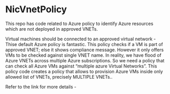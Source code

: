 # NicVnetPolicy
This repo has code related to Azure policy to identify Azure resources which are not deployed in approved VNETs.

Virtual machines should be connected to an approved virtual network - Thise default Azure policy is fantastic. This policy checks if a VM is part of approved VNET; else it shows compliance message. 
However it only offers VMs to be checked against single VNET name. In reality, we have flood of Azure VNETs across multiple Azure subscriptions.
So we need a policy that can check all Azure VMs against “multiple azure Virtual Networks”.
This policy code creates a policy that allows to provision Azure VMs inside only allowed list of VNETs, precisely MULTIPLE VNETs.. 

Refer to the link for more details - 
